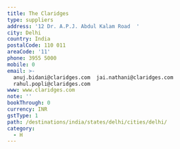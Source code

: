 ```yaml
---
title: The Claridges
type: suppliers
address: '12 Dr. A.P.J. Abdul Kalam Road  '
city: Delhi
country: India
postalCode: 110 011
areaCode: '11'
phone: 3955 5000
mobile: 0
email: >-
  anuj.bidani@claridges.com  jai.nathani@claridges.com 
  rahul.popli@claridges.com
www: www.claridges.com
note: ''
bookThrough: 0
currency: INR
gstType: 1
path: /destinations/india/states/delhi/cities/delhi/
category:
  - H
---
```


